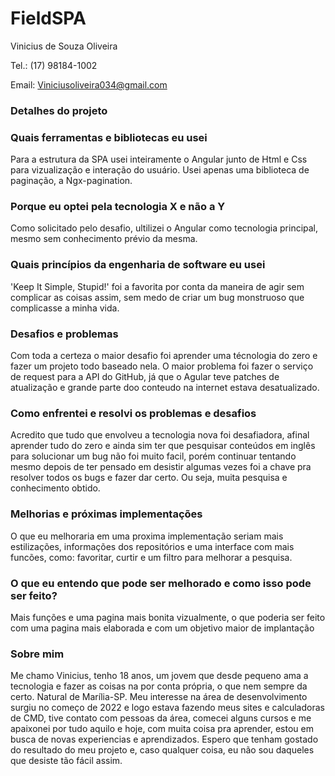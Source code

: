# FieldSPA

Vinicius de Souza Oliveira

Tel.: (17) 98184-1002

Email: Viniciusoliveira034@gmail.com       

### Detalhes do projeto

### Quais ferramentas e bibliotecas eu usei
Para a estrutura da SPA usei inteiramente o Angular junto de Html e Css para vizualização e interação do usuário. Usei apenas uma biblioteca de paginação, a Ngx-pagination.

### Porque eu optei pela tecnologia X e não a Y
Como solicitado pelo desafio, ultilizei o Angular como tecnologia principal, mesmo sem
conhecimento prévio da mesma. 

### Quais princípios da engenharia de software eu usei
'Keep It Simple, Stupid!' foi a favorita por conta da maneira de agir sem complicar as coisas
assim, sem medo de criar um bug monstruoso que complicasse a minha vida.

### Desafios e problemas
Com toda a certeza o maior desafio foi aprender uma técnologia do zero e fazer um projeto todo baseado nela. O maior problema foi fazer o serviço de request para a API do GitHub, já que o Agular teve patches de atualização e grande parte doo conteudo na internet estava desatualizado.

### Como enfrentei e resolvi os problemas e desafios
Acredito que tudo que envolveu a tecnologia nova foi desafiadora, afinal aprender tudo do zero e ainda sim ter que pesquisar conteúdos em inglês para solucionar um bug não foi muito facil, porém continuar tentando mesmo depois de ter pensado em desistir algumas vezes foi a chave pra resolver todos os bugs e fazer dar certo. Ou seja, muita pesquisa e conhecimento obtido.

### Melhorias e próximas implementações
O que eu melhoraria em uma proxima implementação seriam mais estilizações, informações dos repositórios e uma interface com mais funcões, como: favoritar, curtir e um filtro para melhorar a pesquisa.

### O que eu entendo que pode ser melhorado e como isso pode ser feito?
Mais funções e uma pagina mais bonita vizualmente, o que poderia ser feito com uma pagina mais elaborada e com um objetivo maior de implantação 

### Sobre mim
Me chamo Vinicius, tenho 18 anos, um jovem que desde pequeno ama a tecnologia e fazer as coisas na por conta própria, o que nem sempre da certo. Natural de Marília-SP. Meu interesse na área de desenvolvimento surgiu no começo de 2022 e logo estava fazendo meus sites e calculadoras de CMD, tive contato com pessoas da área, comecei alguns cursos e me apaixonei por tudo aquilo e hoje, com muita coisa pra aprender, estou em busca de novas experiencias e aprendizados. Espero que tenham gostado do resultado do meu projeto e, caso qualquer coisa, eu não sou daqueles que desiste tão fácil assim. 